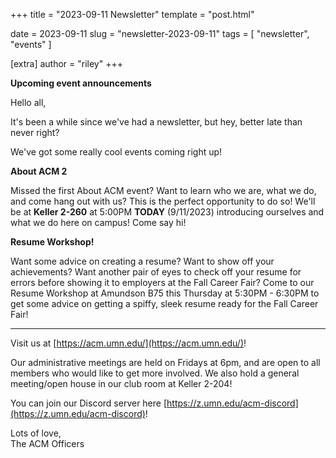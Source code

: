 +++
title = "2023-09-11 Newsletter"
template = "post.html"

date = 2023-09-11
slug = "newsletter-2023-09-11"
tags = [ "newsletter", "events" ]

[extra]
author = "riley"
+++

<!-- more -->

**Upcoming event announcements**

Hello all,

It's been a while since we've had a newsletter, but hey,
better late than never right?

We've got some really cool events coming right up!

**About ACM 2**

Missed the first About ACM event?
Want to learn who we are, what we do, and come hang out with us?
This is the perfect opportunity to do so!
We'll be at **Keller 2-260** at 5:00PM **TODAY** (9/11/2023) introducing ourselves and what we do here on campus!
Come say hi!

**Resume Workshop!**

Want some advice on creating a resume? Want to show off your achievements?
Want another pair of eyes to check off your resume for errors before showing it to employers at the Fall Career Fair?
Come to our Resume Workshop at Amundson B75 this Thursday at 5:30PM - 6:30PM
to get some advice on getting a spiffy, sleek resume ready for the Fall Career Fair!


----------

Visit us at [https://acm.umn.edu/](https://acm.umn.edu/)!

Our administrative meetings are held on Fridays at 6pm, and are open to all members who would like to get more involved. We also hold a general meeting/open house in our club room at Keller 2-204!

You can join our Discord server here [https://z.umn.edu/acm-discord](https://z.umn.edu/acm-discord)!

Lots of love,  
The ACM Officers
